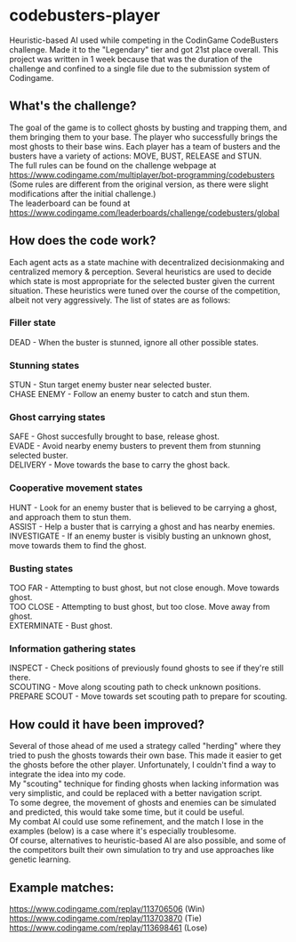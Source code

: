 # codebusters-player
Heuristic-based AI used while competing in the CodinGame CodeBusters challenge. Made it to the "Legendary" tier and got 21st place overall. This project was written in 1 week because that was the duration of the challenge and confined to a single file due to the submission system of Codingame.
## What's the challenge?
The goal of the game is to collect ghosts by busting and trapping them, and them bringing them to your base. The player who successfully brings the most ghosts to their base wins. Each player has a team of busters and the busters have a variety of actions: MOVE, BUST, RELEASE and STUN.  
The full rules can be found on the challenge webpage at https://www.codingame.com/multiplayer/bot-programming/codebusters (Some rules are different from the original version, as there were slight modifications after the initial challenge.)  
The leaderboard can be found at https://www.codingame.com/leaderboards/challenge/codebusters/global
## How does the code work?
Each agent acts as a state machine with decentralized decisionmaking and centralized memory & perception. Several heuristics are used to decide which state is most appropriate for the selected buster given the current situation. These heuristics were tuned over the course of the competition, albeit not very aggressively. The list of states are as follows:  
### Filler state
DEAD - When the buster is stunned, ignore all other possible states.  
### Stunning states
STUN - Stun target enemy buster near selected buster.  
CHASE ENEMY -  Follow an enemy buster to catch and stun them.  
### Ghost carrying states
SAFE - Ghost succesfully brought to base, release ghost.  
EVADE - Avoid nearby enemy busters to prevent them from stunning selected buster.  
DELIVERY - Move towards the base to carry the ghost back. 
### Cooperative movement states
HUNT - Look for an enemy buster that is believed to be carrying a ghost, and approach them to stun them.  
ASSIST - Help a buster that is carrying a ghost and has nearby enemies.  
INVESTIGATE - If an enemy buster is visibly busting an unknown ghost, move towards them to find the ghost.  
### Busting states
TOO FAR - Attempting to bust ghost, but not close enough. Move towards ghost.  
TOO CLOSE - Attempting to bust ghost, but too close. Move away from ghost.  
EXTERMINATE - Bust ghost.  
### Information gathering states
INSPECT - Check positions of previously found ghosts to see if they're still there.  
SCOUTING - Move along scouting path to check unknown positions.  
PREPARE SCOUT - Move towards set scouting path to prepare for scouting.  
## How could it have been improved?
Several of those ahead of me used a strategy called "herding" where they tried to push the ghosts towards their own base. This made it easier to get the ghosts before the other player. Unfortunately, I couldn't find a way to integrate the idea into my code.  
My "scouting" technique for finding ghosts when lacking information was very simplistic, and could be replaced with a better navigation script.  
To some degree, the movement of ghosts and enemies can be simulated and predicted, this would take some time, but it could be useful.  
My combat AI could use some refinement, and the match I lose in the examples (below) is a case where it's especially troublesome.  
Of course, alternatives to heuristic-based AI are also possible, and some of the competitors built their own simulation to try and use approaches like genetic learning.  
## Example matches:
https://www.codingame.com/replay/113706506 (Win)  
https://www.codingame.com/replay/113703870 (Tie)  
https://www.codingame.com/replay/113698461 (Lose)  
